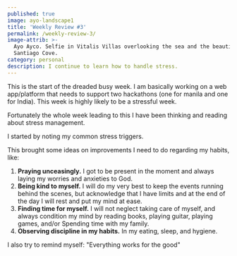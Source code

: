 ```yaml
---
published: true
image: ayo-landscape1
title: 'Weekly Review #3'
permalink: /weekly-review-3/
image-attrib: >-
  Ayo Ayco. Selfie in Vitalis Villas overlooking the sea and the beautiful
  Santiago Cove.
category: personal
description: I continue to learn how to handle stress.
---
```


This is the start of the dreaded busy week. I am basically working on a web app/platform that needs to support two hackathons (one for manila and one for India). This week is highly likely to be a stressful week.<!--more-->

Fortunately the whole week leading to this I have been thinking and reading about stress management.

I started by noting my common stress triggers.

This brought some ideas on improvements I need to do regarding my habits, like:
1. **Praying unceasingly.** I got to be present in the moment and always laying my worries and anxieties to God.
2. **Being kind to myself.** I will do my very best to keep the events running behind the scenes, but acknowledge that I have limits and at the end of the day I will rest and put my mind at ease.
3. **Finding time for myself.** I will not neglect taking care of myself, and always condition my mind by reading books, playing guitar, playing games, and/or Spending time with my family.
4. **Observing discipline in my habits.** In my eating, sleep, and hygiene.

I also try to remind myself: "Everything works for the good"

